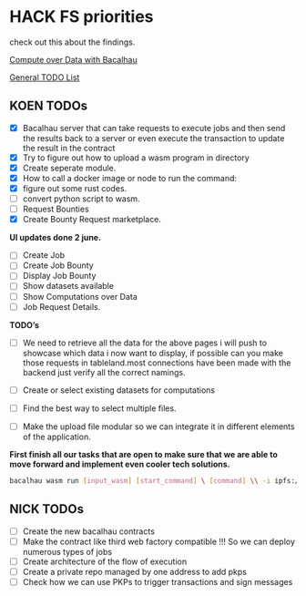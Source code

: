 # HACK FS priorities

check out this about the findings. 

[Compute over Data with Bacalhau](https://www.notion.so/Compute-over-Data-with-Bacalhau-f77bb4b3592341f4ac4a36a140ebea38)

[General TODO List](https://www.notion.so/General-TODO-List-95ce02c6be964429b8b4cdfd9f71576e)

## KOEN TODOs

- [x]  Bacalhau server that can take requests to execute jobs and then send the results back to a server or even execute the transaction to update the result in the contract
- [x]  Try to figure out how to upload a wasm program in directory
- [x]  Create seperate module.
- [x]  How to call a docker image or node to run the command:
- [x]  figure out some rust codes.
- [ ]  convert python script to wasm.
- [ ]  Request Bounties
- [x]  Create Bounty Request marketplace.

**UI updates done 2 june.** 

- [ ]  Create Job
- [ ]  Create Job Bounty
- [ ]  Display Job Bounty
- [ ]  Show datasets available
- [ ]  Show Computations over Data
- [ ]  Job Request Details.

**TODO’s**

- [ ]  We need to retrieve all the data for the above pages i will push to showcase which data i now want to display, if possible can you make those requests in tableland.most connections have been made with the backend just verify all the correct namings. 
- [ ]  Create or select existing datasets for computations
- [ ]  Find the best way to select multiple files.
- [ ]  Make the upload file modular so we can integrate it in different elements of the application.
  

**First finish all our tasks that are open to make sure that we are able to move forward and implement even cooler tech solutions.** 

```bash
bacalhau wasm run [input_wasm] [start_command] \ [command] \\ -i ipfs://[input_cid_dir]
```

## NICK TODOs

- [ ]  Create the new bacalhau contracts
- [ ]  Make the contract like third web factory compatible !!! So we can deploy numerous types of jobs
- [ ]  Create architecture of the flow of execution
- [ ]  Create a private repo managed by one address to add pkps
- [ ]  Check how we can use PKPs to trigger transactions and sign messages